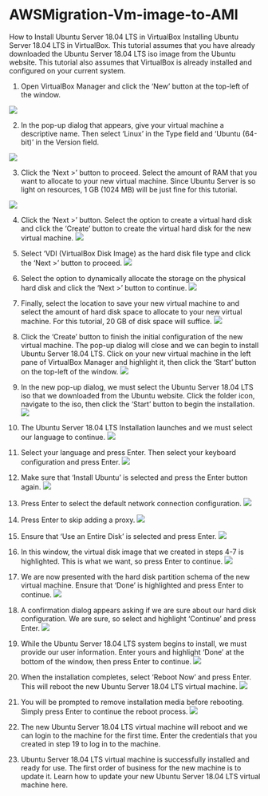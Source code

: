 # AWSMigration-Vm-image-to-AMI
How to Install Ubuntu Server 18.04 LTS in VirtualBox
Installing Ubuntu Server 18.04 LTS in VirtualBox.
This tutorial assumes that you have already downloaded the Ubuntu Server 18.04 LTS iso image from the Ubuntu website. This tutorial also assumes that VirtualBox is already installed and configured on your current system.
1.	Open VirtualBox Manager and click the ‘New’ button at the top-left of the window.

![](https://github.com/KKaws/AWSMigration-Vm-image-to-AMI/blob/master/1.png)

2.	In the pop-up dialog that appears, give your virtual machine a descriptive name. Then select ‘Linux’ in the Type field and ‘Ubuntu (64-bit)’ in the Version field.


![](https://github.com/KKaws/AWSMigration-Vm-image-to-AMI/blob/master/2.png)

3.	Click the ‘Next >’ button to proceed. Select the amount of RAM that you want to allocate to your new virtual machine. Since Ubuntu Server is so light on resources, 1 GB (1024 MB) will be just fine for this tutorial.

![](https://github.com/KKaws/AWSMigration-Vm-image-to-AMI/blob/master/3.png)

4.	Click the ‘Next >’ button. Select the option to create a virtual hard disk and click the ‘Create’ button to create the virtual hard disk for the new virtual machine.
![](https://github.com/KKaws/AWSMigration-Vm-image-to-AMI/blob/master/4.png)
5.	Select ‘VDI (VirtualBox Disk Image) as the hard disk file type and click the ‘Next >’ button to proceed.
![](https://github.com/KKaws/AWSMigration-Vm-image-to-AMI/blob/master/5.png)
6.	Select the option to dynamically allocate the storage on the physical hard disk and click the ‘Next >’ button to continue.
![](https://github.com/KKaws/AWSMigration-Vm-image-to-AMI/blob/master/6.png)

7.	Finally, select the location to save your new virtual machine to and select the amount of hard disk space to allocate to your new virtual machine. For this tutorial, 20 GB of disk space will suffice.
![](https://github.com/KKaws/AWSMigration-Vm-image-to-AMI/blob/master/7.png)

8.	Click the ‘Create’ button to finish the initial configuration of the new virtual machine. The pop-up dialog will close and we can begin to install Ubuntu Server 18.04 LTS. Click on your new virtual machine in the left pane of VirtualBox Manager and highlight it, then click the ‘Start’ button on the top-left of the window.
![](https://github.com/KKaws/AWSMigration-Vm-image-to-AMI/blob/master/8.png)
9. In the new pop-up dialog, we must select the Ubuntu Server 18.04 LTS iso that we downloaded from the Ubuntu website. Click the folder icon, navigate to the iso, then click the ‘Start’ button to begin the installation.
![](https://github.com/KKaws/AWSMigration-Vm-image-to-AMI/blob/master/9.png)
10. The Ubuntu Server 18.04 LTS Installation launches and we must select our language to continue.
![](https://github.com/KKaws/AWSMigration-Vm-image-to-AMI/blob/master/10.png)
11. Select your language and press Enter. Then select your keyboard configuration and press Enter.
![](https://github.com/KKaws/AWSMigration-Vm-image-to-AMI/blob/master/11.png)
12. Make sure that ‘Install Ubuntu’ is selected and press the Enter button again.
![](https://github.com/KKaws/AWSMigration-Vm-image-to-AMI/blob/master/12.png)
13. Press Enter to select the default network connection configuration.
![](https://github.com/KKaws/AWSMigration-Vm-image-to-AMI/blob/master/13.png)
14. Press Enter to skip adding a proxy.
![](https://github.com/KKaws/AWSMigration-Vm-image-to-AMI/blob/master/14.png)
15. Ensure that ‘Use an Entire Disk’ is selected and press Enter.
![](https://github.com/KKaws/AWSMigration-Vm-image-to-AMI/blob/master/15.png)
16. In this window, the virtual disk image that we created in steps 4-7 is highlighted. This is what we want, so press Enter to continue.
![](https://github.com/KKaws/AWSMigration-Vm-image-to-AMI/blob/master/16.png)
17. We are now presented with the hard disk partition schema of the new virtual machine. Ensure that ‘Done’ is highlighted and press Enter to continue.
![](https://github.com/KKaws/AWSMigration-Vm-image-to-AMI/blob/master/17.png)
18. A confirmation dialog appears asking if we are sure about our hard disk configuration. We are sure, so select and highlight ‘Continue’ and press Enter.
![](https://github.com/KKaws/AWSMigration-Vm-image-to-AMI/blob/master/18.png)
19. While the Ubuntu Server 18.04 LTS system begins to install, we must provide our user information. Enter yours and highlight ‘Done’ at the bottom of the window, then press Enter to continue.
![](https://github.com/KKaws/AWSMigration-Vm-image-to-AMI/blob/master/19.png)
20. When the installation completes, select ‘Reboot Now’ and press Enter. This will reboot the new Ubuntu Server 18.04 LTS virtual machine.
![](https://github.com/KKaws/AWSMigration-Vm-image-to-AMI/blob/master/20.png)
21. You will be prompted to remove installation media before rebooting. Simply press Enter to continue the reboot process.
![](https://github.com/KKaws/AWSMigration-Vm-image-to-AMI/blob/master/21.png)
22. The new Ubuntu Server 18.04 LTS virtual machine will reboot and we can login to the machine for the first time. Enter the credentials that you created in step 19 to log in to the machine.
![]()
23. Ubuntu Server 18.04 LTS virtual machine is successfully installed and ready for use. The first order of business for the new machine is to update it. Learn how to update your new Ubuntu Server 18.04 LTS virtual machine here.
![]()

